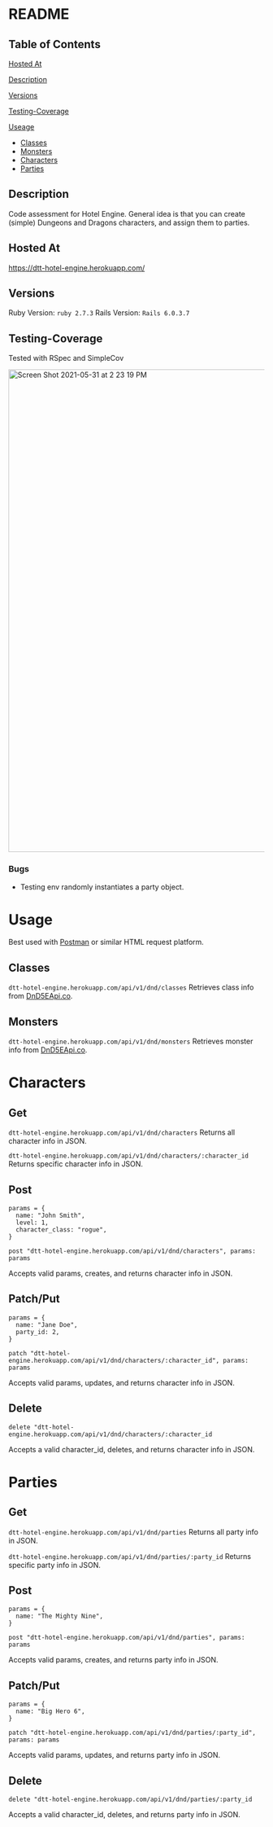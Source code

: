 # README

## Table of Contents
[Hosted At](#hostedat)

[Description](#description)

[Versions](#versions)

[Testing-Coverage](#testing-coverage)

[Useage](#usage)
- [Classes](#classes)
- [Monsters](#monsters)
- [Characters](#characters)
- [Parties](#parties)

## Description
Code assessment for Hotel Engine. General idea is that you can create (simple) Dungeons and Dragons characters, and assign them to parties.


## Hosted At
https://dtt-hotel-engine.herokuapp.com/

## Versions
Ruby Version: `ruby 2.7.3`
Rails Version: `Rails 6.0.3.7`

## Testing-Coverage
Tested with RSpec and SimpleCov

<img width="948" alt="Screen Shot 2021-05-31 at 2 23 19 PM" src="https://user-images.githubusercontent.com/57076945/120239558-caf6a780-c21b-11eb-862c-5f8cb8bac40f.png">

### Bugs
- Testing env randomly instantiates a party object.

# Usage
Best used with [Postman](https://www.postman.com/) or similar HTML request platform.

## Classes
`dtt-hotel-engine.herokuapp.com/api/v1/dnd/classes` 
Retrieves class info from [DnD5EApi.co](https://dnd5eapi.co).

## Monsters
`dtt-hotel-engine.herokuapp.com/api/v1/dnd/monsters`
Retrieves monster info from [DnD5EApi.co](https://dnd5eapi.co).

# Characters
## Get
`dtt-hotel-engine.herokuapp.com/api/v1/dnd/characters`
Returns all character info in JSON.

`dtt-hotel-engine.herokuapp.com/api/v1/dnd/characters/:character_id`
Returns specific character info in JSON.

## Post
```
params = {
  name: "John Smith",
  level: 1,
  character_class: "rogue",
}

post "dtt-hotel-engine.herokuapp.com/api/v1/dnd/characters", params: params
```
Accepts valid params, creates, and returns character info in JSON.

## Patch/Put
```
params = {
  name: "Jane Doe",
  party_id: 2,
}

patch "dtt-hotel-engine.herokuapp.com/api/v1/dnd/characters/:character_id", params: params
```
Accepts valid params, updates, and returns character info in JSON.

## Delete
```
delete "dtt-hotel-engine.herokuapp.com/api/v1/dnd/characters/:character_id
```
Accepts a valid character_id, deletes, and returns character info in JSON.

# Parties
## Get
`dtt-hotel-engine.herokuapp.com/api/v1/dnd/parties`
Returns all party info in JSON.

`dtt-hotel-engine.herokuapp.com/api/v1/dnd/parties/:party_id`
Returns specific party info in JSON.

## Post
```
params = {
  name: "The Mighty Nine",
}

post "dtt-hotel-engine.herokuapp.com/api/v1/dnd/parties", params: params
```
Accepts valid params, creates, and returns party info in JSON.

## Patch/Put
```
params = {
  name: "Big Hero 6",
}

patch "dtt-hotel-engine.herokuapp.com/api/v1/dnd/parties/:party_id", params: params
```
Accepts valid params, updates, and returns party info in JSON.

## Delete
```
delete "dtt-hotel-engine.herokuapp.com/api/v1/dnd/parties/:party_id
```
Accepts a valid character_id, deletes, and returns party info in JSON.




